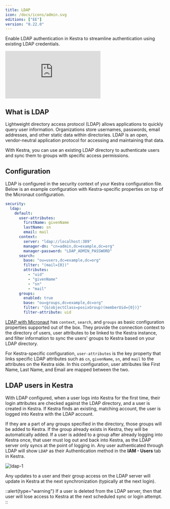 ```yaml
---
title: LDAP
icon: /docs/icons/admin.svg
editions: ["EE"]
version: "0.22.0"
---
```


Enable LDAP authentication in Kestra to streamline authentication using existing LDAP credentials.

<div class="video-container">
  <iframe src="https://www.youtube.com/embed/lGdoZf2SZrE?si=uPe9e-oO6e7NgKMM" title="YouTube video player" frameborder="0" allow="accelerometer; autoplay; clipboard-write; encrypted-media; gyroscope; picture-in-picture; web-share" referrerpolicy="strict-origin-when-cross-origin" allowfullscreen></iframe>
</div>

## What is LDAP

Lightweight directory access protocol (LDAP) allows applications to quickly query user information. Organizations store usernames, passwords, email addresses, and other static data within directories. LDAP is an open, vendor-neutral application protocol for accessing and maintaining that data.

With Kestra, you can use an existing LDAP directory to authenticate users and sync them to groups with specific access permissions.

## Configuration

LDAP is configured in the security context of your Kestra configuration file. Below is an example configuration with Kestra-specific properties on top of the Micronaut configuration.

```yaml
security:
  ldap:
    default:
      user-attributes:
        firstName: givenName
        lastName: sn
        email: mail
      context:
        server: "ldap://localhost:389"
        manager-dn: "cn=admin,dc=example,dc=org"
        manager-password: "LDAP_ADMIN_PASSWORD"
      search:
        base: "ou=users,dc=example,dc=org"
        filter: "(mail={0})"
        attributes:
          - "uid"
          - "givenName"
          - "sn"
          - "mail"
      groups:
        enabled: true
        base: "ou=groups,dc=example,dc=org"
        filter: "{&(objectClass=posixGroup)(memberUid={0})}"
        filter-attribute: uid
```

[LDAP with Micronaut](https://micronaut-projects.github.io/micronaut-security/4.11.3/guide/#ldap) has `context`, `search`, and `groups` as basic configuration properties supported out of the box. They provide the connection context to the directory of users, user attributes to be linked to the Kestra instance, and filter information to sync the users' groups to Kestra based on your LDAP directory. 


For Kestra-specific configuration, `user-attributes` is the key property that links specific LDAP attributes such as `cn`, `givenName`, `sn`, and `mail` to the attributes on the Kestra side. In this configuration, user attributes like First Name, Last Name, and Email are mapped between the two.

## LDAP users in Kestra

With LDAP configured, when a user logs into Kestra for the first time, their login attributes are checked against the LDAP directory, and a user is created in Kestra. If Kestra finds an existing, matching account, the user is logged into Kestra with the LDAP account. 

If they are a part of any groups specified in the directory, those groups will be added to Kestra. If the group already exists in Kestra, they will be automatically added. If a user is added to a group after already logging into Kestra once, that user must log out and back into Kestra, as the LDAP server only syncs at the point of logging in. Any user authenticated through LDAP will show `LDAP` as their Authentication method in the **IAM - Users** tab in Kestra.

![ldap-1](/docs/enterprise/sso/ldap-1.png)

Any updates to a user and their group access on the LDAP server will update in Kestra at the next synchronization (typically at the next login).

::alert{type="warning"}
If a user is deleted from the LDAP server, then that user will lose access to Kestra at the next scheduled sync or login attempt.
::